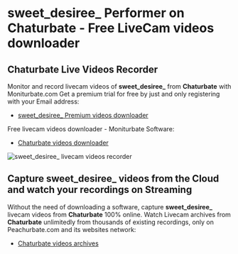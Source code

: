 # sweet_desiree_ Performer on Chaturbate - Free LiveCam videos downloader

## Chaturbate Live Videos Recorder

Monitor and record livecam videos of **sweet_desiree_** from **Chaturbate** with Moniturbate.com
Get a premium trial for free by just and only registering with your Email address:
* [sweet_desiree_ Premium videos downloader](https://moniturbate.com/request-demo-licence-key.html)

Free livecam videos downloader - Moniturbate Software:
* [Chaturbate videos downloader](https://moniturbate.com/moniturbate-download-software.html)

![sweet_desiree_ livecam videos recorder](https://peachurnet.com/templates/moniturbate-software.png)


## Capture sweet_desiree_ videos from the Cloud and watch your recordings on Streaming

Without the need of downloading a software, capture **sweet_desiree_** livecam videos from **Chaturbate** 100% online.
Watch Livecam archives from **Chaturbate** unlimitedly from thousands of existing recordings, only on Peachurbate.com and its websites network:
* [Chaturbate videos archives](https://peachurnet.com/)